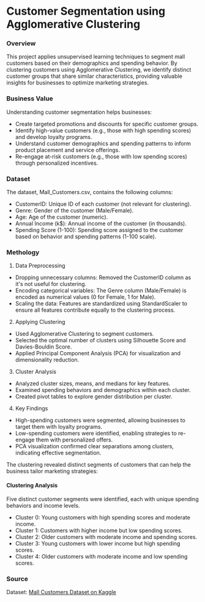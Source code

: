 # Customer Segmentation using Agglomerative Clustering

### Overview

This project applies unsupervised learning techniques to segment mall customers based on their demographics and spending behavior. By clustering customers using Agglomerative Clustering, we identify distinct customer groups that share similar characteristics, providing valuable insights for businesses to optimize marketing strategies.

### Business Value

Understanding customer segmentation helps businesses:

- Create targeted promotions and discounts for specific customer groups.
- Identify high-value customers (e.g., those with high spending scores) and develop loyalty programs.
- Understand customer demographics and spending patterns to inform product placement and service offerings.
- Re-engage at-risk customers (e.g., those with low spending scores) through personalized incentives.

### Dataset

The dataset, Mall_Customers.csv, contains the following columns:

- CustomerID: Unique ID of each customer (not relevant for clustering).
- Genre: Gender of the customer (Male/Female).
- Age: Age of the customer (numeric).
- Annual Income (k$): Annual income of the customer (in thousands).
- Spending Score (1-100): Spending score assigned to the customer based on behavior and spending patterns (1-100 scale).

### Methology

1. Data Preprocessing

- Dropping unnecessary columns: Removed the CustomerID column as it's not useful for clustering.
- Encoding categorical variables: The Genre column (Male/Female) is encoded as numerical values (0 for Female, 1 for Male).
- Scaling the data: Features are standardized using StandardScaler to ensure all features contribute equally to the clustering process.

2. Applying Clustering

- Used Agglomerative Clustering to segment customers.
- Selected the optimal number of clusters using Silhouette Score and Davies-Bouldin Score.
- Applied Principal Component Analysis (PCA) for visualization and dimensionality reduction.

3. Cluster Analysis

- Analyzed cluster sizes, means, and medians for key features.
- Examined spending behaviors and demographics within each cluster.
- Created pivot tables to explore gender distribution per cluster.

4. Key Findings

- High-spending customers were segmented, allowing businesses to target them with loyalty programs.
- Low-spending customers were identified, enabling strategies to re-engage them with personalized offers.
- PCA visualization confirmed clear separations among clusters, indicating effective segmentation.

The clustering revealed distinct segments of customers that can help the business tailor marketing strategies:

#### Clustering Analysis

Five distinct customer segments were identified, each with unique spending behaviors and income levels.

- Cluster 0: Young customers with high spending scores and moderate income.
- Cluster 1: Customers with higher income but low spending scores.
- Cluster 2: Older customers with moderate income and spending scores.
- Cluster 3: Young customers with lower income but high spending scores.
- Cluster 4: Older customers with moderate income and low spending scores.

### Source

Dataset: [Mall Customers Dataset on Kaggle](https://www.kaggle.com/datasets/shwetabh123/mall-customers)
